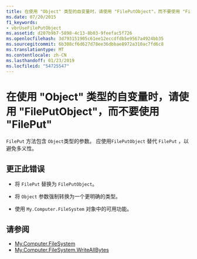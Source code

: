 ```yaml
---
title: 在使用 "Object" 类型的自变量时，请使用 "FilePutObject"，而不要使用 "FilePut"
ms.date: 07/20/2015
f1_keywords:
- vbrUseFilePutObject
ms.assetid: d207b9b7-5898-4c13-8b03-9feefac5f726
ms.openlocfilehash: 3d793151905c61ee12eccdfdb5e9567a4924bb35
ms.sourcegitcommit: 6b308cf6d627d78ee36dbbae8972a310ac7fd6c8
ms.translationtype: MT
ms.contentlocale: zh-CN
ms.lasthandoff: 01/23/2019
ms.locfileid: "54725547"
---
```

# <a name="use-fileputobject-instead-of-fileput-when-using-argument-of-type-object"></a>在使用 "Object" 类型的自变量时，请使用 "FilePutObject"，而不要使用 "FilePut"
`FilePut` 方法包含 `Object`类型的参数。 应使用`FilePutObject` 替代 `FilePut` ，以避免多义性。  
  
## <a name="to-correct-this-error"></a>更正此错误  
  
-   将 `FilePut` 替换为 `FilePutObject`。  
  
-   将 `Object` 参数强制转换为一个更明确的类型。  
  
-   使用 `My.Computer.FileSystem` 对象中的可用功能。  
  
## <a name="see-also"></a>请参阅

- [My.Computer.FileSystem](xref:Microsoft.VisualBasic.FileIO.FileSystem)
- [My.Computer.FileSystem.WriteAllBytes](xref:Microsoft.VisualBasic.MyServices.FileSystemProxy.WriteAllBytes%2A)
